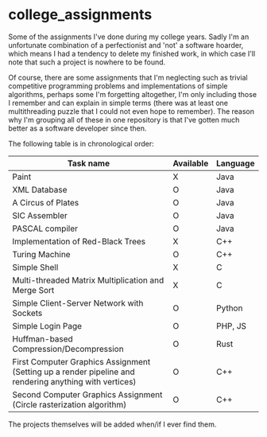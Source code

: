 # college_assignments

Some of the assignments I've done during my college years. Sadly I'm an unfortunate combination of a perfectionist and 'not' a software hoarder, which means I had a tendency to delete my finished work, in which case I'll note that such a project is nowhere to be found.

Of course, there are some assignments that I'm neglecting such as trivial competitive programming problems and implementations of simple algorithms, perhaps some I'm forgetting altogether, I'm only including those I remember and can explain in simple terms (there was at least one multithreading puzzle that I could not even hope to remember). The reason why I'm grouping all of these in one repository is that I've gotten much better as a software developer since then.

The following table is in chronological order:

| Task name                                                                                              | Available | Language |
| ------------------------------------------------------------------------------------------------------ | --------- | -------- |
| Paint                                                                                                  | X         | Java     |
| XML Database                                                                                           | O         | Java     |
| A Circus of Plates                                                                                     | O         | Java     |
| SIC Assembler                                                                                          | O         | Java     |
| PASCAL compiler                                                                                        | O         | Java     |
| Implementation of Red-Black Trees                                                                      | X         | C++      |
| Turing Machine                                                                                         | O         | C++      |
| Simple Shell                                                                                           | X         | C        |
| Multi-threaded Matrix Multiplication and Merge Sort                                                    | X         | C        |
| Simple Client-Server Network with Sockets                                                              | O         | Python   |
| Simple Login Page                                                                                      | O         | PHP, JS  |
| Huffman-based Compression/Decompression                                                                | O         | Rust     |
| First Computer Graphics Assignment (Setting up a render pipeline and rendering anything with vertices) | O         | C++      |
| Second Computer Graphics Assignment (Circle rasterization algorithm)                                   | O         | C++      |

The projects themselves will be added when/if I ever find them.
